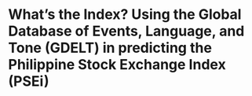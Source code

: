 # What’s the Index? Using the Global Database of Events, Language, and Tone (GDELT) in predicting the Philippine Stock Exchange Index (PSEi)

